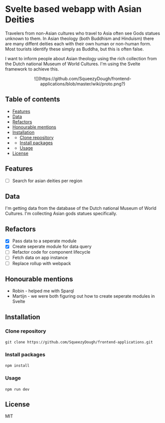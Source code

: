 # Svelte based webapp with Asian Deities
Travelers from non-Asian cultures who travel to Asia often see Gods statues unknown to them. In Asian theology (both Buddhism and Hinduism) there are many diffent deities each with their own human or non-human form. Most tourists identify these simply as Buddha, but this is often false. 

I want to inform people about Asian theology using the rich collection from the Dutch national Museum of World Cultures. I'm using the Svelte framework to achieve this.

<p align="center">
  ![](https://github.com/SqueezyDough/frontend-applications/blob/master/wiki/proto.png?)
</p>

## Table of contents
* [Features](#Features)
* [Data](#Data)
* [Refactors](#Refactors)
* [Honourable mentions](#Honourable-Mentions)
* [Installation](#Installation)
* * [Clone repository](#Clone-repo)
* * [Install packages](#Packages)
* * [Usage](#Usage)
* [License](#License)

<a name="Features"></a>
## Features
- [ ] Search for asian deities per region

<a name="Data"></a>
## Data
I'm getting data from the database of the Dutch national Museum of World Cultures. I'm collecting Asian gods statues specifically.

<a name="Refactors"></a>
## Refactors
- [X] Pass data to a seperate module
- [X] Create seperate module for data query
- [ ] Refactor code for component lifecycle
- [ ] Fetch data on app instance
- [ ] Replace rollup with webpack

<a name="Honourable-Mentions"></a>
## Honourable mentions
* Robin - helped me with Sparql
* Martijn - we were both figuring out how to create seperate modules in Svelte

<a name="Installation"></a>
## Installation

  <a name="Clone-repo"></a>
  ### Clone repository
  `git clone https://github.com/SqueezyDough/frontend-applications.git`

  <a name="Packages"></a>
  ### Install packages
  `npm install`

  <a name="Usage"></a>
  ### Usage 
  `npm run dev`

<a name="License"></a>
## License 
MIT
